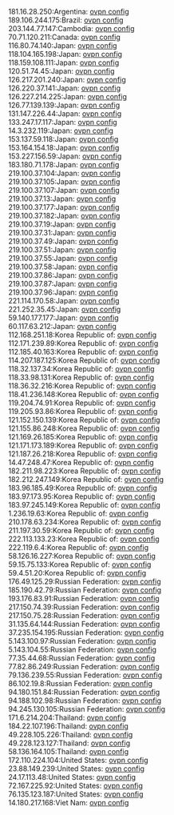 181.16.28.250:Argentina: [ovpn config](vpn/181_16_28_250.ovpn)  
189.106.244.175:Brazil: [ovpn config](vpn/189_106_244_175.ovpn)  
203.144.77.147:Cambodia: [ovpn config](vpn/203_144_77_147.ovpn)  
70.71.120.211:Canada: [ovpn config](vpn/70_71_120_211.ovpn)  
116.80.74.140:Japan: [ovpn config](vpn/116_80_74_140.ovpn)  
118.104.165.198:Japan: [ovpn config](vpn/118_104_165_198.ovpn)  
118.159.108.111:Japan: [ovpn config](vpn/118_159_108_111.ovpn)  
120.51.74.45:Japan: [ovpn config](vpn/120_51_74_45.ovpn)  
126.217.201.240:Japan: [ovpn config](vpn/126_217_201_240.ovpn)  
126.220.37.141:Japan: [ovpn config](vpn/126_220_37_141.ovpn)  
126.227.214.225:Japan: [ovpn config](vpn/126_227_214_225.ovpn)  
126.77.139.139:Japan: [ovpn config](vpn/126_77_139_139.ovpn)  
131.147.226.44:Japan: [ovpn config](vpn/131_147_226_44.ovpn)  
133.247.17.117:Japan: [ovpn config](vpn/133_247_17_117.ovpn)  
14.3.232.119:Japan: [ovpn config](vpn/14_3_232_119.ovpn)  
153.137.59.118:Japan: [ovpn config](vpn/153_137_59_118.ovpn)  
153.164.154.18:Japan: [ovpn config](vpn/153_164_154_18.ovpn)  
153.227.156.59:Japan: [ovpn config](vpn/153_227_156_59.ovpn)  
183.180.71.178:Japan: [ovpn config](vpn/183_180_71_178.ovpn)  
219.100.37.104:Japan: [ovpn config](vpn/219_100_37_104.ovpn)  
219.100.37.105:Japan: [ovpn config](vpn/219_100_37_105.ovpn)  
219.100.37.107:Japan: [ovpn config](vpn/219_100_37_107.ovpn)  
219.100.37.13:Japan: [ovpn config](vpn/219_100_37_13.ovpn)  
219.100.37.177:Japan: [ovpn config](vpn/219_100_37_177.ovpn)  
219.100.37.182:Japan: [ovpn config](vpn/219_100_37_182.ovpn)  
219.100.37.19:Japan: [ovpn config](vpn/219_100_37_19.ovpn)  
219.100.37.31:Japan: [ovpn config](vpn/219_100_37_31.ovpn)  
219.100.37.49:Japan: [ovpn config](vpn/219_100_37_49.ovpn)  
219.100.37.51:Japan: [ovpn config](vpn/219_100_37_51.ovpn)  
219.100.37.55:Japan: [ovpn config](vpn/219_100_37_55.ovpn)  
219.100.37.58:Japan: [ovpn config](vpn/219_100_37_58.ovpn)  
219.100.37.86:Japan: [ovpn config](vpn/219_100_37_86.ovpn)  
219.100.37.87:Japan: [ovpn config](vpn/219_100_37_87.ovpn)  
219.100.37.96:Japan: [ovpn config](vpn/219_100_37_96.ovpn)  
221.114.170.58:Japan: [ovpn config](vpn/221_114_170_58.ovpn)  
221.252.35.45:Japan: [ovpn config](vpn/221_252_35_45.ovpn)  
59.140.177.177:Japan: [ovpn config](vpn/59_140_177_177.ovpn)  
60.117.63.212:Japan: [ovpn config](vpn/60_117_63_212.ovpn)  
112.168.251.18:Korea Republic of: [ovpn config](vpn/112_168_251_18.ovpn)  
112.171.239.89:Korea Republic of: [ovpn config](vpn/112_171_239_89.ovpn)  
112.185.40.163:Korea Republic of: [ovpn config](vpn/112_185_40_163.ovpn)  
114.207.187.125:Korea Republic of: [ovpn config](vpn/114_207_187_125.ovpn)  
118.32.137.34:Korea Republic of: [ovpn config](vpn/118_32_137_34.ovpn)  
118.33.98.131:Korea Republic of: [ovpn config](vpn/118_33_98_131.ovpn)  
118.36.32.216:Korea Republic of: [ovpn config](vpn/118_36_32_216.ovpn)  
118.41.236.148:Korea Republic of: [ovpn config](vpn/118_41_236_148.ovpn)  
119.204.74.91:Korea Republic of: [ovpn config](vpn/119_204_74_91.ovpn)  
119.205.93.86:Korea Republic of: [ovpn config](vpn/119_205_93_86.ovpn)  
121.152.150.139:Korea Republic of: [ovpn config](vpn/121_152_150_139.ovpn)  
121.155.86.248:Korea Republic of: [ovpn config](vpn/121_155_86_248.ovpn)  
121.169.26.185:Korea Republic of: [ovpn config](vpn/121_169_26_185.ovpn)  
121.171.173.189:Korea Republic of: [ovpn config](vpn/121_171_173_189.ovpn)  
121.187.26.218:Korea Republic of: [ovpn config](vpn/121_187_26_218.ovpn)  
14.47.248.47:Korea Republic of: [ovpn config](vpn/14_47_248_47.ovpn)  
182.211.98.223:Korea Republic of: [ovpn config](vpn/182_211_98_223.ovpn)  
182.212.247.149:Korea Republic of: [ovpn config](vpn/182_212_247_149.ovpn)  
183.96.185.49:Korea Republic of: [ovpn config](vpn/183_96_185_49.ovpn)  
183.97.173.95:Korea Republic of: [ovpn config](vpn/183_97_173_95.ovpn)  
183.97.245.149:Korea Republic of: [ovpn config](vpn/183_97_245_149.ovpn)  
1.236.19.63:Korea Republic of: [ovpn config](vpn/1_236_19_63.ovpn)  
210.178.63.234:Korea Republic of: [ovpn config](vpn/210_178_63_234.ovpn)  
211.197.30.59:Korea Republic of: [ovpn config](vpn/211_197_30_59.ovpn)  
222.113.133.23:Korea Republic of: [ovpn config](vpn/222_113_133_23.ovpn)  
222.119.6.4:Korea Republic of: [ovpn config](vpn/222_119_6_4.ovpn)  
58.126.16.227:Korea Republic of: [ovpn config](vpn/58_126_16_227.ovpn)  
59.15.75.133:Korea Republic of: [ovpn config](vpn/59_15_75_133.ovpn)  
59.4.51.20:Korea Republic of: [ovpn config](vpn/59_4_51_20.ovpn)  
176.49.125.29:Russian Federation: [ovpn config](vpn/176_49_125_29.ovpn)  
185.190.42.79:Russian Federation: [ovpn config](vpn/185_190_42_79.ovpn)  
193.176.83.91:Russian Federation: [ovpn config](vpn/193_176_83_91.ovpn)  
217.150.74.39:Russian Federation: [ovpn config](vpn/217_150_74_39.ovpn)  
217.150.75.28:Russian Federation: [ovpn config](vpn/217_150_75_28.ovpn)  
31.135.64.144:Russian Federation: [ovpn config](vpn/31_135_64_144.ovpn)  
37.235.154.195:Russian Federation: [ovpn config](vpn/37_235_154_195.ovpn)  
5.143.100.97:Russian Federation: [ovpn config](vpn/5_143_100_97.ovpn)  
5.143.104.55:Russian Federation: [ovpn config](vpn/5_143_104_55.ovpn)  
77.35.44.68:Russian Federation: [ovpn config](vpn/77_35_44_68.ovpn)  
77.82.86.249:Russian Federation: [ovpn config](vpn/77_82_86_249.ovpn)  
79.136.239.55:Russian Federation: [ovpn config](vpn/79_136_239_55.ovpn)  
86.102.19.8:Russian Federation: [ovpn config](vpn/86_102_19_8.ovpn)  
94.180.151.84:Russian Federation: [ovpn config](vpn/94_180_151_84.ovpn)  
94.188.102.98:Russian Federation: [ovpn config](vpn/94_188_102_98.ovpn)  
94.245.130.105:Russian Federation: [ovpn config](vpn/94_245_130_105.ovpn)  
171.6.214.204:Thailand: [ovpn config](vpn/171_6_214_204.ovpn)  
184.22.107.196:Thailand: [ovpn config](vpn/184_22_107_196.ovpn)  
49.228.105.226:Thailand: [ovpn config](vpn/49_228_105_226.ovpn)  
49.228.123.127:Thailand: [ovpn config](vpn/49_228_123_127.ovpn)  
58.136.164.105:Thailand: [ovpn config](vpn/58_136_164_105.ovpn)  
172.110.224.104:United States: [ovpn config](vpn/172_110_224_104.ovpn)  
23.88.149.239:United States: [ovpn config](vpn/23_88_149_239.ovpn)  
24.17.113.48:United States: [ovpn config](vpn/24_17_113_48.ovpn)  
72.167.225.92:United States: [ovpn config](vpn/72_167_225_92.ovpn)  
76.135.123.187:United States: [ovpn config](vpn/76_135_123_187.ovpn)  
14.180.217.168:Viet Nam: [ovpn config](vpn/14_180_217_168.ovpn)  
